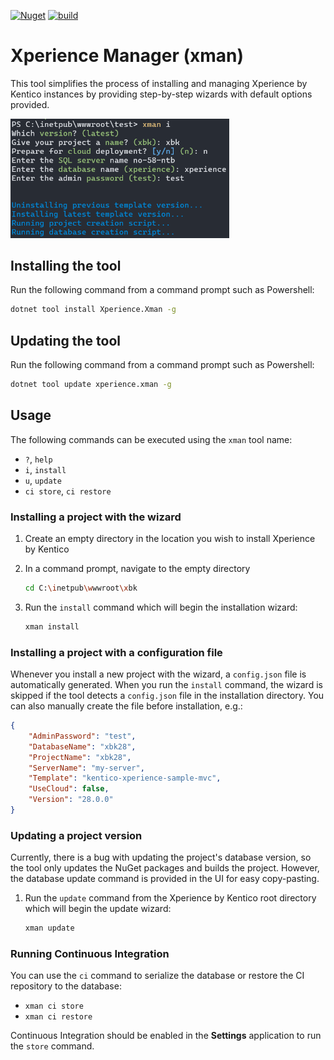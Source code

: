 [![Nuget](https://img.shields.io/nuget/v/Xperience.Xman)](https://www.nuget.org/packages/Xperience.Xman#versions-body-tab)
[![build](https://github.com/kentico-ericd/xperience-manager/actions/workflows/build.yml/badge.svg)](https://github.com/kentico-ericd/xperience-manager/actions/workflows/build.yml)

# Xperience Manager (xman)

This tool simplifies the process of installing and managing Xperience by Kentico instances by providing step-by-step wizards with default options provided.

<img src="./img/screenshot.png" width="350">

## Installing the tool

Run the following command from a command prompt such as Powershell:

```bash
dotnet tool install Xperience.Xman -g
```

## Updating the tool

Run the following command from a command prompt such as Powershell:

```bash
dotnet tool update xperience.xman -g
```

## Usage

The following commands can be executed using the `xman` tool name:

- `?`, `help`
- `i`, `install`
- `u`, `update`
- `ci store`, `ci restore`

### Installing a project with the wizard

1. Create an empty directory in the location you wish to install Xperience by Kentico
1. In a command prompt, navigate to the empty directory

   ```bash
   cd C:\inetpub\wwwroot\xbk
   ```

1. Run the `install` command which will begin the installation wizard:

   ```bash
   xman install
   ```

### Installing a project with a configuration file

Whenever you install a new project with the wizard, a `config.json` file is automatically generated. When you run the `install` command, the wizard is skipped if the tool detects a `config.json` file in the installation directory. You can also manually create the file before installation, e.g.:

```json
{
    "AdminPassword": "test",
    "DatabaseName": "xbk28",
    "ProjectName": "xbk28",
    "ServerName": "my-server",
    "Template": "kentico-xperience-sample-mvc",
    "UseCloud": false,
    "Version": "28.0.0"
}
```

### Updating a project version

Currently, there is a bug with updating the project's database version, so the tool only updates the NuGet packages and builds the project. However, the database update command is provided in the UI for easy copy-pasting.

1. Run the `update` command from the Xperience by Kentico root directory which will begin the update wizard:

   ```bash
   xman update
   ```

### Running Continuous Integration

You can use the `ci` command to serialize the database or restore the CI repository to the database:

- `xman ci store`
- `xman ci restore`

Continuous Integration should be enabled in the __Settings__ application to run the `store` command.
